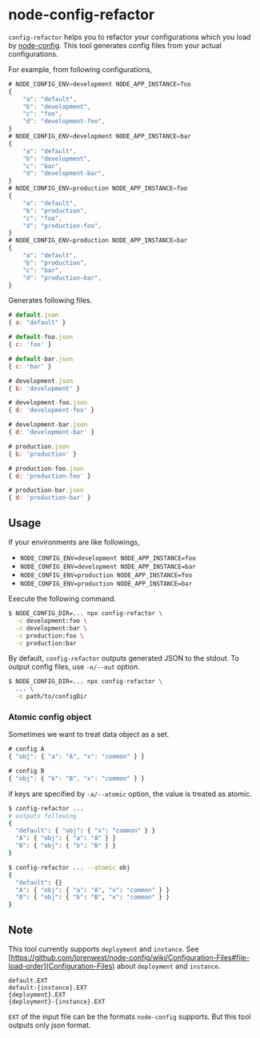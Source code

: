# node-config-refactor

`config-refactor` helps you to refactor your configurations which you load by [node-config](https://github.com/lorenwest/node-config).
This tool generates config files from your actual configurations.

For example, from following configurations,

```js
# NODE_CONFIG_ENV=development NODE_APP_INSTANCE=foo
{
    "a": "default",
    "b": "development",
    "c": "foo",
    "d": "development-foo",
}
# NODE_CONFIG_ENV=development NODE_APP_INSTANCE=bar
{
    "a": "default",
    "b": "development",
    "c": "bar",
    "d": "development-bar",
}
# NODE_CONFIG_ENV=production NODE_APP_INSTANCE=foo
{
    "a": "default",
    "b": "production",
    "c": "foo",
    "d": "production-foo",
}
# NODE_CONFIG_ENV=production NODE_APP_INSTANCE=bar
{
    "a": "default",
    "b": "production",
    "c": "bar",
    "d": "production-bar",
}
```

Generates following files.

```js
# default.json
{ a: "default" }

# default-foo.json
{ c: 'foo' }

# default-bar.json
{ c: 'bar' }

# development.json
{ b: 'development' }

# development-foo.json
{ d: 'development-foo' }

# development-bar.json
{ d: 'development-bar' }

# production.json
{ b: 'production' }

# production-foo.json
{ d: 'production-foo' }

# production-bar.json
{ d: 'production-bar' }
```

## Usage

If your environments are like followings,

- `NODE_CONFIG_ENV=development NODE_APP_INSTANCE=foo`
- `NODE_CONFIG_ENV=development NODE_APP_INSTANCE=bar`
- `NODE_CONFIG_ENV=production NODE_APP_INSTANCE=foo`
- `NODE_CONFIG_ENV=production NODE_APP_INSTANCE=bar`

Execute the following command.

```sh
$ NODE_CONFIG_DIR=... npx config-refactor \
  -c development:foo \
  -c development:bar \
  -c production:foo \
  -c production:bar
```

By default, `config-refactor` outputs generated JSON to the stdout.
To output config files, use `-o/--out` option.

```sh
$ NODE_CONFIG_DIR=... npx config-refactor \
  ... \
  -o path/to/configDir
```

### Atomic config object

Sometimes we want to treat data object as a set.

```js
# config A
{ "obj": { "a": "A", "x": "common" } }

# config B
{ "obj": { "b": "B", "x": "common" } }
```

if keys are specified by `-a/--atomic` option, the value is treated as atomic.

```sh
$ config-refactor ...
# outputs following
{
  "default": { "obj": { "x": "common" } }
  "A": { "obj": { "a": "A" } }
  "B": { "obj": { "b": "B" } }
}

$ config-refactor ... --atomic obj
{
  "default": {}
  "A": { "obj": { "a": "A", "x": "common" } }
  "B": { "obj": { "b": "B", "x": "common" } }
}
```

## Note

This tool currently supports `deployment` and `instance`. See [https://github.com/lorenwest/node-config/wiki/Configuration-Files#file-load-order](Configuration-Files) about `deployment` and `instance`.

```
default.EXT
default-{instance}.EXT
{deployment}.EXT
{deployment}-{instance}.EXT
```

`EXT` of the input file can be the formats `node-config` supports.
But this tool outputs only json format.
